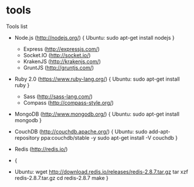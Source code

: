 tools
=====

Tools list

* Node.js (http://nodejs.org/) 
  { 
   Ubuntu: sudo apt-get install nodejs 
  }
 
  * Express (http://expressjs.com/)
  * Socket.IO (http://socket.io/)
  * KrakenJS (http://krakenjs.com/)
  * GruntJS (http://gruntjs.com/)
  
* Ruby 2.0 (https://www.ruby-lang.org/) 
  { 
   Ubuntu: sudo apt-get install ruby 
  }

  * Sass (http://sass-lang.com/)
  * Compass (http://compass-style.org/)

* MongoDB (http://www.mongodb.org/) 
  { 
   Ubuntu: sudo apt-get install mongodb 
  }
* CouchDB (http://couchdb.apache.org/) 
  { 
   Ubuntu: sudo add-apt-repository ppa:couchdb/stable -y
           sudo apt-get install -V couchdb 
  }
* Redis (http://redis.io/)
* {
*  Ubuntu: wget http://download.redis.io/releases/redis-2.8.7.tar.gz
           tar xzf redis-2.8.7.tar.gz
           cd redis-2.8.7
           make
  }
